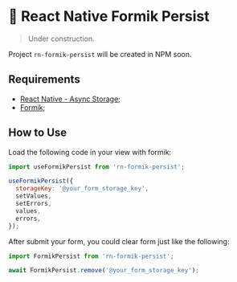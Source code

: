 # 🚧 React Native Formik Persist

> Under construction.

Project `rn-formik-persist` will be created in NPM soon.

## Requirements

- [React Native - Async Storage](https://github.com/react-native-community/async-storage);
- [Formik](https://jaredpalmer.com/formik/);

## How to Use

Load the following code in your view with formik:

```js
import useFormikPersist from 'rn-formik-persist';

useFormikPersist({
  storageKey: '@your_form_storage_key',
  setValues,
  setErrors,
  values,
  errors,
});
```

After submit your form, you could clear form just like the following:

```js
import FormikPersist from 'rn-formik-persist';

await FormikPersist.remove('@your_form_storage_key');
```
